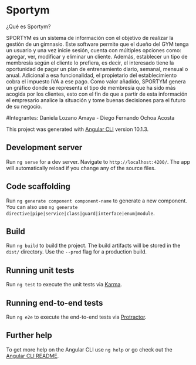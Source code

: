 # Sportym

¿Qué es Sportym?

SPORTYM es un sistema de información con el objetivo de realizar la gestión de un gimnasio. Este software permite que el dueño del GYM tenga un usuario y una vez inicie sesión, cuenta con múltiples opciones como: agregar, ver, modificar y eliminar un cliente. Además, establecer un tipo de membresía según el cliente lo prefiera, es decir, el interesado tiene la oportunidad de pagar un plan de entrenamiento diario, semanal, mensual o anual. Adicional a esa funcionalidad, el propietario del establecimiento cobra el impuesto IVA a ese pago. Como valor añadido, SPORTYM genera un gráfico donde se representa el tipo de membresía que ha sido más acogida por los clientes, esto con el fin de que a partir de esta información el empresario analice la situación y tome buenas decisiones para el futuro de su negocio.

#Integrantes: Daniela Lozano Amaya - Diego Fernando Ochoa Acosta


This project was generated with [Angular CLI](https://github.com/angular/angular-cli) version 10.1.3.

## Development server

Run `ng serve` for a dev server. Navigate to `http://localhost:4200/`. The app will automatically reload if you change any of the source files.

## Code scaffolding

Run `ng generate component component-name` to generate a new component. You can also use `ng generate directive|pipe|service|class|guard|interface|enum|module`.

## Build

Run `ng build` to build the project. The build artifacts will be stored in the `dist/` directory. Use the `--prod` flag for a production build.

## Running unit tests

Run `ng test` to execute the unit tests via [Karma](https://karma-runner.github.io).

## Running end-to-end tests

Run `ng e2e` to execute the end-to-end tests via [Protractor](http://www.protractortest.org/).

## Further help

To get more help on the Angular CLI use `ng help` or go check out the [Angular CLI README](https://github.com/angular/angular-cli/blob/master/README.md).
